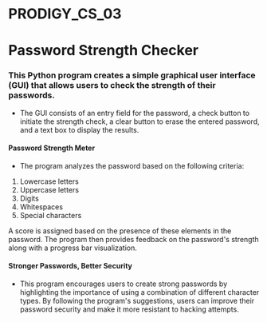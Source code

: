 # PRODIGY_CS_03

# Password Strength Checker

### This Python program creates a simple graphical user interface (GUI) that allows users to check the strength of their passwords. 

* The GUI consists of an entry field for the password, a check button to initiate the strength check, a clear button to erase the entered password, and a text box to display the results.


#### Password Strength Meter

* The program analyzes the password based on the following criteria:
 1. Lowercase letters
 2. Uppercase letters
 3. Digits
 4. Whitespaces
 5. Special characters

A score is assigned based on the presence of these elements in the password. The program then provides feedback on the password's strength along with a progress bar visualization.

#### Stronger Passwords, Better Security

* This program encourages users to create strong passwords by highlighting the importance of using a combination of different character types. By following the program's suggestions, users can improve their password security and make it more resistant to hacking attempts.
